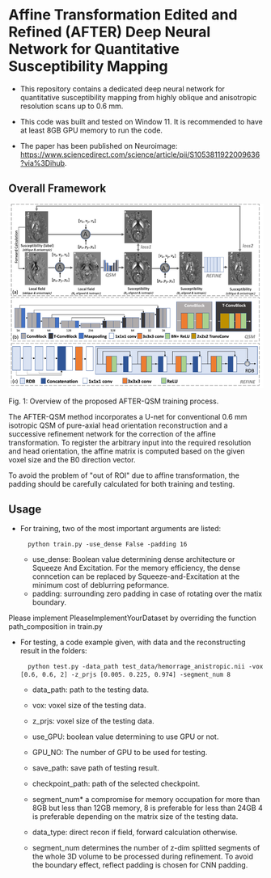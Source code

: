 
# Affine Transformation Edited and Refined (AFTER) Deep Neural Network for Quantitative Susceptibility Mapping

- This repository contains a dedicated deep neural network for quantitative susceptibility mapping from highly oblique and anisotropic resolution scans up to 0.6 mm.


- This code was built and tested on Window 11. It is recommended to have at least 8GB GPU memory to run the code.


- The paper has been published on Neuroimage: https://www.sciencedirect.com/science/article/pii/S1053811922009636?via%3Dihub.

## <span id="head1"> Overall Framework </span>

![images/img.png](images/img.png)

Fig. 1:  Overview of the proposed AFTER-QSM training process. 

The AFTER-QSM method incorporates a U-net for conventional 0.6 mm isotropic QSM of pure-axial head orientation reconstruction and a successive refinement network for the correction of the affine transformation.
To register the arbitrary input into the required resolution and head orientation, the affine matrix is computed based on the given voxel size and the B0 direction vector.

To avoid the problem of "out of ROI" due to affine transformation, the padding should be carefully calculated for both training and testing.

## <span id="head2">Usage </span>


- For training, two of the most important arguments are listed:


        python train.py -use_dense False -padding 16

    - use_dense: Boolean value determining dense architecture or Squeeze And Excitation. For the memory efficiency, the dense conncetion can be replaced by Squeeze-and-Excitation at the minimum cost of deblurring peformance.
    - padding: surrounding zero padding in case of rotating over the matix boundary.



Please implement PleaseImplementYourDataset by overriding the function path_composition in train.py

- For testing, a code example given, with data and the reconstructing result in the folders:

    
        python test.py -data_path test_data/hemorrage_anistropic.nii -vox [0.6, 0.6, 2] -z_prjs [0.005. 0.225, 0.974] -segment_num 8

    - data_path: path to the testing data. 
    - vox: voxel size of the testing data.
    - z_prjs: voxel size of the testing data.
    
    - use_GPU: boolean value determining to use GPU or not.
    - GPU_NO: The number of GPU to be used for testing.
    
    - save_path: save path of testing result.
    - checkpoint_path: path of the selected checkpoint.
  
    - segment_num* a compromise for memory occupation for more than 8GB but less than 12GB memory, 8 is preferable for less than 24GB 4 is preferable depending on the matrix size of the testing data.

    - data_type: direct recon if field, forward calculation otherwise.

    * segment_num determines the number of z-dim splitted segments of the whole 3D volume to be processed during refinement. To avoid the boundary effect, reflect padding is chosen for CNN padding.

